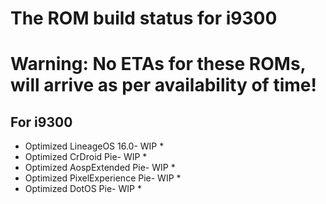 # The ROM build status for i9300
# Warning: No ETAs for these ROMs, will arrive as per availability of time!

For i9300
---------

* Optimized LineageOS 16.0- WIP *      
* Optimized CrDroid Pie- WIP *        
* Optimized AospExtended Pie- WIP *    
* Optimized PixelExperience Pie- WIP *
* Optimized DotOS Pie- WIP *          
